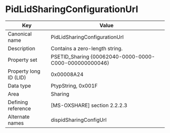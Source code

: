 # PidLidSharingConfigurationUrl

| Key | Value |
|---|---|
| Canonical name | PidLidSharingConfigurationUrl |
| Description | Contains a zero-length string. |
| Property set | PSETID_Sharing {00062040-0000-0000-C000-000000000046} |
| Property long ID (LID) | 0x00008A24 |
| Data type | PtypString, 0x001F |
| Area | Sharing |
| Defining reference | [MS-OXSHARE] section 2.2.2.3 |
| Alternate names | dispidSharingConfigUrl |
